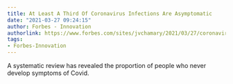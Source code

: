 ```yaml
---
title: At Least A Third Of Coronavirus Infections Are Asymptomatic
date: "2021-03-27 09:24:15"
author: Forbes - Innovation
authorlink: https://www.forbes.com/sites/jvchamary/2021/03/27/coronavirus-asymptomatic-proportion/
tags:
- Forbes-Innovation
---
```

A systematic review has revealed the proportion of people who never develop symptoms of Covid.